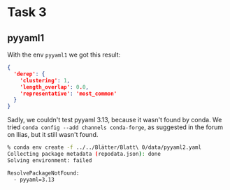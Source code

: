 # Task 3

## pyyaml1

With the env `pyyaml1` we got this result:

```json
{
  'derep': {
    'clustering': 1,
    'length_overlap': 0.0,
    'representative': 'most_common'
  }
}
```

Sadly, we couldn't test pyyaml 3.13, because it wasn't found by conda.
We tried `conda config --add channels conda-forge`, as suggested in the forum on Ilias, but
it still wasn't found.
```bash
% conda env create -f ../../Blätter/Blatt\ 0/data/pyyaml2.yaml
Collecting package metadata (repodata.json): done
Solving environment: failed

ResolvePackageNotFound: 
  - pyyaml=3.13
```